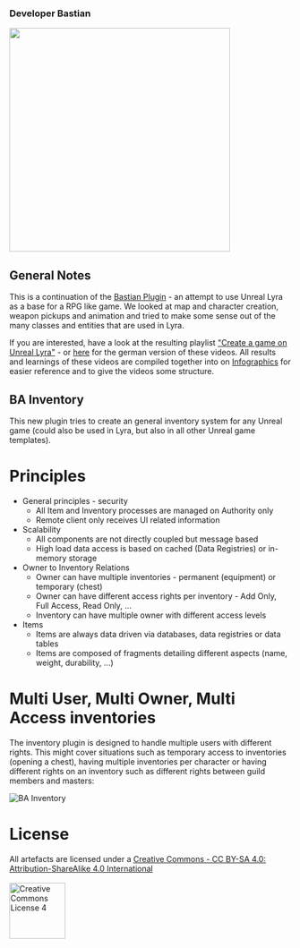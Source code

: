 ### Developer Bastian

<img src="https://developerbastian.github.io/www/assets/images/bastian.developer.png" width="394px" height="400px" />

## General Notes
This is a continuation of the [Bastian Plugin](https://github.com/DeveloperBastian/BastianPlugin) - an attempt to use Unreal Lyra as a base for a RPG like game.
We looked at map and character creation, weapon pickups and animation and tried to make some sense out of the many classes and entities that are used in Lyra.

If you are interested, have a look at the resulting playlist ["Create a game on Unreal Lyra"](https://www.youtube.com/playlist?list=PLK0EcCQf_rrZUfro2vlwFLQ1Y8itOVSgd) - or [here](https://www.youtube.com/playlist?list=PLK0EcCQf_rrbllC32wvGTJxINbO4yXb0U) for the german version of these videos.
All results and learnings of these videos are compiled together into on [Infographics](https://github.com/DeveloperBastian/Unreal-Lyra-Concepts/blob/main/infographics/Unreal%20Lyra.pdf) for easier reference and to give the videos some structure.

## BA Inventory
This new plugin tries to create an general inventory system for any Unreal game (could also be used in Lyra, but also in all other Unreal game templates).

# Principles
* General principles - security
  *	All Item and Inventory processes are managed on Authority only
  * Remote client only receives UI related information
* Scalability
  * All components are not directly coupled but message based
  * High load data access is based on cached (Data Registries) or in-memory storage
* Owner to Inventory Relations
  * Owner can have multiple inventories - permanent (equipment) or temporary (chest)
  * Owner can have different access rights per inventory - Add Only, Full Access, Read Only, ...
  * Inventory can have multiple owner with different access levels
* Items
  * Items are always data driven via databases, data registries or data tables
  * Items are composed of fragments detailing different aspects (name, weight, durability, ...)

# Multi User, Multi Owner, Multi Access inventories
The inventory plugin is designed to handle multiple users with different rights.
This might cover situations such as temporary access to inventories (opening a chest), having multiple inventories per character or having different rights on an inventory such as different rights between guild members and masters:

![BA Inventory](https://developerbastian.github.io/www/assets/images/BA_Inventory_Processes.png)


# License

All artefacts are licensed under a <a rel="license" href="https://creativecommons.org/licenses/by-sa/4.0/">Creative Commons - CC BY-SA 4.0: Attribution-ShareAlike 4.0 International</a><br /><br />
<a rel="license" href="https://creativecommons.org/licenses/by/4.0/deed.en"><img alt="Creative Commons License 4" style="border-width:0; width: 100px" src="https://mirrors.creativecommons.org/presskit/buttons/88x31/png/by-sa.png" /></a>





